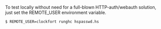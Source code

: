 To test locally without need for a full-blown HTTP-auth/webauth solution, just set the REMOTE_USER environment variable.

    $ REMOTE_USER=clockfort runghc hspasswd.hs

